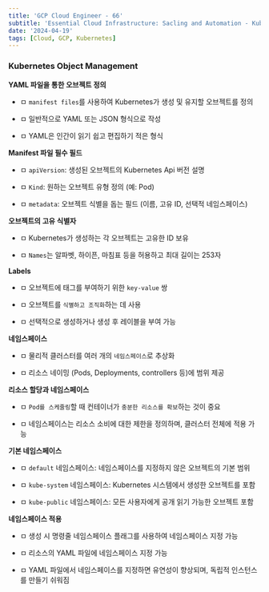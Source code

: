 ```yaml
---
title: 'GCP Cloud Engineer - 66'
subtitle: 'Essential Cloud Infrastructure: Sacling and Automation - Kubernetes Object Management'
date: '2024-04-19'
tags: [Cloud, GCP, Kubernetes]
---
```


### **Kubernetes Object Management**

**YAML 파일을 통한 오브젝트 정의**

- ㅁ `manifest files`를 사용하여 Kubernetes가 생성 및 유지할 오브젝트를 정의

- ㅁ 일반적으로 YAML 또는 JSON 형식으로 작성

- ㅁ YAML은 인간이 읽기 쉽고 편집하기 적은 형식

**Manifest 파일 필수 필드**

- ㅁ `apiVersion`: 생성된 오브젝트의 Kubernetes Api 버전 설명

- ㅁ `Kind`: 원하는 오브젝트 유형 정의 (예: Pod)

- ㅁ `metadata`: 오브젝트 식별을 돕는 필드 (이름, 고유 ID, 선택적 네임스페이스)

**오브젝트의 고유 식별자**

- ㅁ Kubernetes가 생성하는 각 오브젝트는 고유한 ID 보유

- ㅁ `Names`는 알파벳, 하이픈, 마침표 등을 허용하고 최대 길이는 253자

**Labels**

- ㅁ 오브젝트에 태그를 부여하기 위한 `key-value` 쌍

- ㅁ 오브젝트를 `식별하고 조직화`하는 데 사용

- ㅁ 선택적으로 생성하거나 생성 후 레이블을 부여 가능

**네임스페이스**

- ㅁ 물리적 클러스터를 여러 개의 `네임스페이스`로 추상화

- ㅁ 리소스 네이밍 (Pods, Deployments, controllers 등)에 범위 제공

**리소스 할당과 네임스페이스**

- ㅁ `Pod를 스케줄링`할 때 컨테이너가 `충분한 리소스를 확보`하는 것이 중요

- ㅁ 네임스페이스는 리소스 소비에 대한 제한을 정의하며, 클러스터 전체에 적용 가능

**기본 네임스페이스**

- ㅁ `default` 네임스페이스: 네임스페이스를 지정하지 않은 오브젝트의 기본 범위

- ㅁ `kube-system` 네임스페이스: Kubernetes 시스템에서 생성한 오브젝트를 포함

- ㅁ `kube-public` 네임스페이스: 모든 사용자에게 공개 읽기 가능한 오브젝트 포함

**네임스페이스 적용**

- ㅁ 생성 시 명령줄 네임스페이스 플래그를 사용하여 네임스페이스 지정 가능

- ㅁ 리소스의 YAML 파일에 네임스페이스 지정 가능

- ㅁ YAML 파일에서 네임스페이스를 지정하면 유연성이 향상되며, 독립적 인스턴스를 만들기 쉬워짐